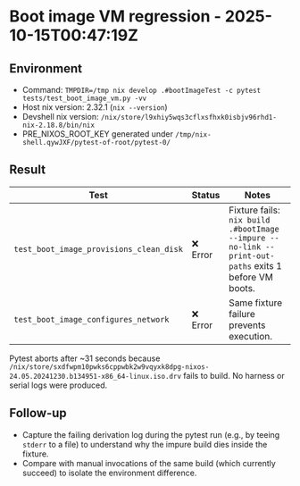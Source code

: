 # Boot image VM regression - 2025-10-15T00:47:19Z

## Environment
- Command: `TMPDIR=/tmp nix develop .#bootImageTest -c pytest tests/test_boot_image_vm.py -vv`
- Host nix version: 2.32.1 (`nix --version`)
- Devshell nix version: `/nix/store/l9xhiy5wqs3cflxsfhxk0isbjv96rhd1-nix-2.18.8/bin/nix`
- PRE_NIXOS_ROOT_KEY generated under `/tmp/nix-shell.qywJXF/pytest-of-root/pytest-0/`

## Result
| Test | Status | Notes |
| --- | --- | --- |
| `test_boot_image_provisions_clean_disk` | ❌ Error | Fixture fails: `nix build .#bootImage --impure --no-link --print-out-paths` exits 1 before VM boots. |
| `test_boot_image_configures_network` | ❌ Error | Same fixture failure prevents execution. |

Pytest aborts after ~31 seconds because `/nix/store/sxdfwpm10pwks6cppwbk2w9vqyxk8dpg-nixos-24.05.20241230.b134951-x86_64-linux.iso.drv` fails to build. No harness or serial logs were produced.

## Follow-up
- Capture the failing derivation log during the pytest run (e.g., by teeing `stderr` to a file) to understand why the impure build dies inside the fixture.
- Compare with manual invocations of the same build (which currently succeed) to isolate the environment difference.
